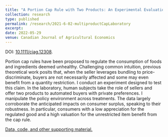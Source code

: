 ```yaml
---
title: "A Portion Cap Rule with Two Products: An Experimental Evaluation"
collection: research
type: published
permalink: /research/2021-6-02-multiproductCapLaboratory
excerpt:
date: 2022-05-29
venue: Canadian Journal of Agricultural Economics
---
```


DOI: [10.1111/cjag.12308](https://doi.org/10.1111/cjag.12308).

Portion cap rules	have been proposed to regulate the consumption of foods and ingredients deemed unhealthy. Challenging common intuition, previous theoretical work posits that, when the seller leverages bundling to price-discriminate, buyers are not necessarily affected and some may even benefit from a quantity restriction. I conduct an experiment designed to test this claim. In the laboratory, human subjects take the role of sellers and offer two products to automated buyers with private preferences. I manipulate the policy environment across treatments. The data largely corroborate the anticipated impacts on consumer surplus, speaking to their robustness. In particular, consumers with a low appreciation for the regulated good and a high valuation for the unrestricted item benefit from the cap rule.

[Data, code, and other supporting material.](https://jgnunol.github.io/files/capruleexperiment.pdf)

